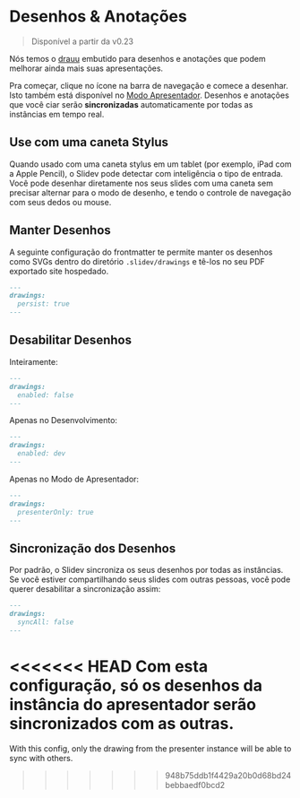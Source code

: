 # Desenhos & Anotações

> Disponível a partir da v0.23

Nós temos o [drauu](https://github.com/antfu/drauu) embutido para desenhos e anotações que podem melhorar ainda mais suas apresentações.

Pra começar, clique no ícone <carbon-pen class="inline-icon-btn"/> na barra de navegação e comece a desenhar. Isto também está disponível no [Modo Apresentador](/guide/presenter-mode). Desenhos e anotações que você ciar serão **sincronizadas** automaticamente por todas as instâncias em tempo real.

<TheTweet id="1424027510342250499" />

## Use com uma caneta Stylus

Quando usado com uma caneta stylus em um tablet (por exemplo, iPad com a Apple Pencil), o Slidev pode detectar com inteligência o tipo de entrada. Você pode desenhar diretamente nos seus slides com uma caneta sem precisar alternar para o modo de desenho, e tendo o controle de navegação com seus dedos ou mouse.

## Manter Desenhos

A seguinte configuração do frontmatter te permite manter os desenhos como SVGs dentro do diretório `.slidev/drawings` e tê-los no seu PDF exportado site hospedado.

```md
---
drawings:
  persist: true
---
```

## Desabilitar Desenhos

Inteiramente:

```md
---
drawings:
  enabled: false
---
```

Apenas no Desenvolvimento:

```md
---
drawings:
  enabled: dev
---
```

Apenas no Modo de Apresentador:

```md
---
drawings:
  presenterOnly: true
---
```

## Sincronização dos Desenhos

Por  padrão, o Slidev sincroniza os seus desenhos por todas as instâncias. Se você estiver compartilhando seus slides com outras pessoas, você pode querer desabilitar a sincronização assim:

```md
---
drawings:
  syncAll: false
---
```

<<<<<<< HEAD
Com esta configuração, só os desenhos da instância do apresentador serão sincronizados com as outras.
=======
With this config, only the drawing from the presenter instance will be able to sync with others.
>>>>>>> 948b75ddb1f4429a20b0d68bd24bebbaedf0bcd2
